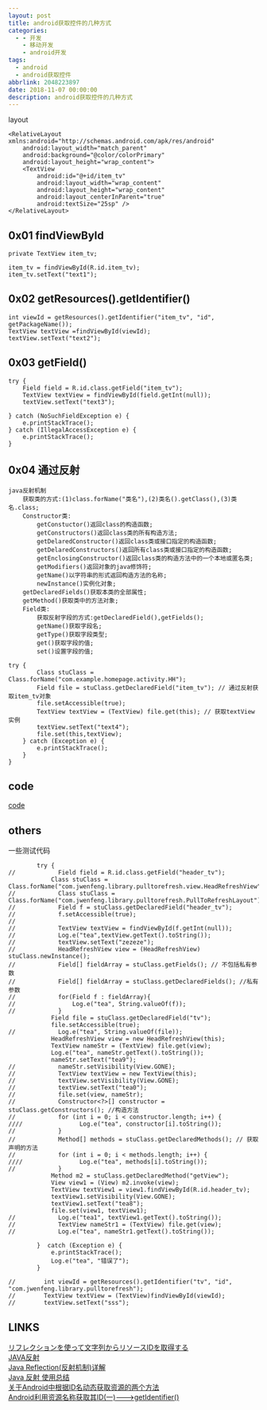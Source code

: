 ```yaml
---
layout: post
title: android获取控件的几种方式
categories:
  - - 开发
    - 移动开发
    - android开发
tags: 
  - android
  - android获取控件
abbrlink: 2048223897
date: 2018-11-07 00:00:00
description: android获取控件的几种方式
---
```


layout  

	<RelativeLayout xmlns:android="http://schemas.android.com/apk/res/android"
	    android:layout_width="match_parent"
	    android:background="@color/colorPrimary"
	    android:layout_height="wrap_content">
	    <TextView
	        android:id="@+id/item_tv"
	        android:layout_width="wrap_content"
	        android:layout_height="wrap_content"
	        android:layout_centerInParent="true"
	        android:textSize="25sp" />
	</RelativeLayout>


## 0x01 findViewById

	private TextView item_tv;

	item_tv = findViewById(R.id.item_tv);
	item_tv.setText("text1");

## 0x02 getResources().getIdentifier()

	int viewId = getResources().getIdentifier("item_tv", "id", getPackageName());
	TextView textView =findViewById(viewId);
	textView.setText("text2");

## 0x03 getField()

	try {
	    Field field = R.id.class.getField("item_tv");
	    TextView textView = findViewById(field.getInt(null));
	    textView.setText("text3");

	} catch (NoSuchFieldException e) {
	    e.printStackTrace();
	} catch (IllegalAccessException e) {
	    e.printStackTrace();
	}

## 0x04 通过反射

    java反射机制
        获取类的方式:(1)class.forName("类名"),(2)类名().getClass(),(3)类名.class;
        Constructor类:
            getConstuctor()返回class的构造函数;
            getConstructors()返回class类的所有构造方法;
            getDelaredConstructor()返回class类或接口指定的构造函数;
            getDelaredConstructors()返回所有class类或接口指定的构造函数;
            getEnclosingConstructor()返回class类的构造方法中的一个本地或匿名类;
            getModifiers()返回对象的java修饰符;
            getName()以字符串的形式返回构造方法的名称;
            newInstance()实例化对象;
        getDeclaredFields()获取本类的全部属性;
        getMethod()获取类中的方法对象;
        Field类:
            获取反射字段的方式:getDeclaredField(),getFields();
            getName()获取字段名;
            getType()获取字段类型;
            get()获取字段的值;
            set()设置字段的值;

	try {
	        Class stuClass = Class.forName("com.example.homepage.activity.HH");
	        Field file = stuClass.getDeclaredField("item_tv"); // 通过反射获取item_tv对象
	        file.setAccessible(true);
	        TextView textView = (TextView) file.get(this); // 获取textView实例
	        textView.setText("text4");
	        file.set(this,textView);
	    } catch (Exception e) {
	        e.printStackTrace();
	    }
	}

## code

[code](https://github.com/tea9/dear_kotlin_code/blob/master/homepage/src/main/java/com/example/homepage/activity/HH.java)  

## others
一些测试代码  

            try {
    //            Field field = R.id.class.getField("header_tv");
                Class stuClass = Class.forName("com.jwenfeng.library.pulltorefresh.view.HeadRefreshView");
    //            Class stuClass = Class.forName("com.jwenfeng.library.pulltorefresh.PullToRefreshLayout");
    //            Field f = stuClass.getDeclaredField("header_tv");
    //            f.setAccessible(true);
    //
    //            TextView textView = findViewById(f.getInt(null));
    //            Log.e("tea",textView.getText().toString());
    //            textView.setText("zezeze");
    //            HeadRefreshView view = (HeadRefreshView) stuClass.newInstance();
    //            Field[] fieldArray = stuClass.getFields(); // 不包括私有参数
    //            Field[] fieldArray = stuClass.getDeclaredFields(); //私有参数
    //            for(Field f : fieldArray){
    //                Log.e("tea", String.valueOf(f));
    //            }
                Field file = stuClass.getDeclaredField("tv");
                file.setAccessible(true);
    //            Log.e("tea", String.valueOf(file));
                HeadRefreshView view = new HeadRefreshView(this);
                TextView nameStr = (TextView) file.get(view);
                Log.e("tea", nameStr.getText().toString());
                nameStr.setText("tea9");
    //            nameStr.setVisibility(View.GONE);
    //            TextView textView = new TextView(this);
    //            textView.setVisibility(View.GONE);
    //            textView.setText("tea0");
    //            file.set(view, nameStr);
    //            Constructor<?>[] constructor = stuClass.getConstructors(); //构造方法
    //            for (int i = 0; i < constructor.length; i++) {
    ////                Log.e("tea", constructor[i].toString());
    //            }
    //            Method[] methods = stuClass.getDeclaredMethods(); // 获取声明的方法
    //            for (int i = 0; i < methods.length; i++) {
    ////                Log.e("tea", methods[i].toString());
    //            }
                Method m2 = stuClass.getDeclaredMethod("getView");
                View view1 = (View) m2.invoke(view);
                TextView textView1 = view1.findViewById(R.id.header_tv);
                textView1.setVisibility(View.GONE);
                textView1.setText("tea8");
                file.set(view1, textView1);
    //            Log.e("tea1", textView1.getText().toString());
    //            TextView nameStr1 = (TextView) file.get(view);
    //            Log.e("tea", nameStr1.getText().toString());

            }  catch (Exception e) {
                e.printStackTrace();
                Log.e("tea", "错误了");
            }

    //        int viewId = getResources().getIdentifier("tv", "id", "com.jwenfeng.library.pulltorefresh");
    //        TextView textView = (TextView)findViewById(viewId);
    //        textView.setText("sss");


## LINKS

[リフレクションを使って文字列からリソースIDを取得する](https://qiita.com/1plus4/items/9f273b26945a8659d441)  
[JAVA反射](https://www.jianshu.com/p/5c9bc53556b8)  
[Java Reflection(反射机制)详解](https://www.jianshu.com/p/2315dda64ad2)  
[Java 反射 使用总结](https://www.cnblogs.com/zhaoyanjun/p/6074887.html)  
[关于Android中根据ID名动态获取资源的两个方法](https://blog.csdn.net/stzy00/article/details/41079907)  
[Android利用资源名称获取其ID(一)--->getIdentifier()](https://blog.csdn.net/lfdfhl/article/details/21017889)  